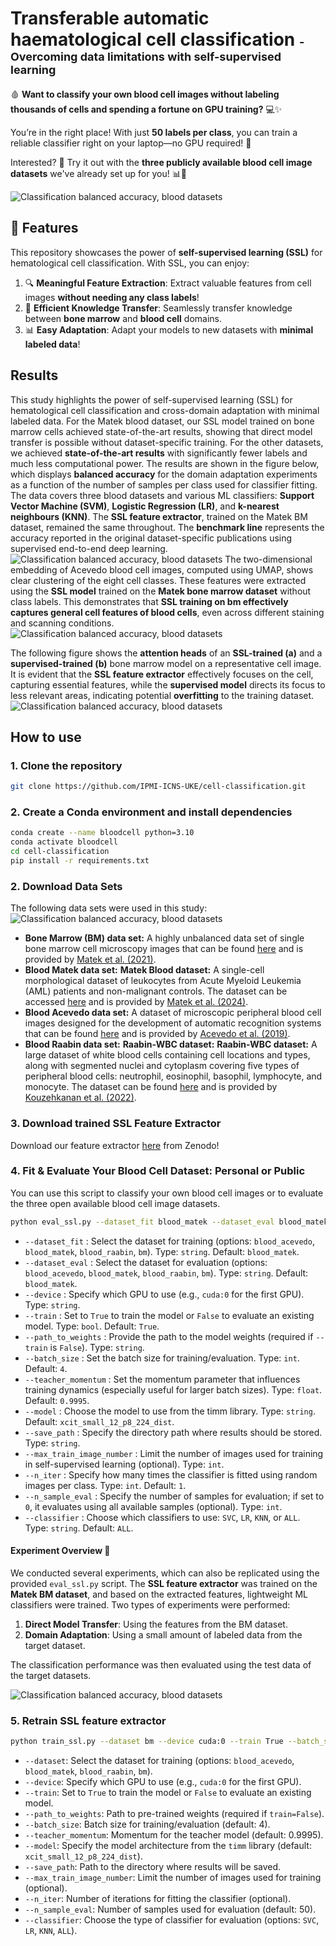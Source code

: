 # Transferable automatic haematological cell classification  <span style="font-size: 18px;">- Overcoming data limitations with self-supervised learning</span>

🩸 **Want to classify your own blood cell images without labeling thousands of cells and spending a fortune on GPU training?** 💻✨

You’re in the right place! With just **50 labels per class**, you can train a reliable classifier right on your laptop—no GPU required! 🎉

Interested? 🤔 Try it out with the **three publicly available blood cell image datasets** we've already set up for you! 📊🔬

![Classification balanced accuracy, blood datasets](imgs/wenderoth_visual_abstract-1.png "Balenced Acc for all Blood datasets")

## 🌟 Features

This repository showcases the power of **self-supervised learning (SSL)** for hematological cell classification. With SSL, you can enjoy:

1. 🔍 **Meaningful Feature Extraction**: Extract valuable features from cell images **without needing any class labels**!
2. 🔄 **Efficient Knowledge Transfer**: Seamlessly transfer knowledge between **bone marrow** and **blood cell** domains.
3. 📊 **Easy Adaptation**: Adapt your models to new datasets with **minimal labeled data**!

## Results

This study highlights the power of self-supervised learning (SSL) for hematological cell classification and cross-domain adaptation with minimal labeled data. For the Matek blood dataset, our SSL model trained on bone marrow cells achieved state-of-the-art results, showing that direct model transfer is possible without dataset-specific training. For the other datasets, we achieved **state-of-the-art results** with significantly fewer labels and much less computational power. The results are shown in the figure below, which displays **balanced accuracy** for the domain adaptation experiments as a function of the number of samples per class used for classifier fitting. The data covers three blood datasets and various ML classifiers: **Support Vector Machine (SVM)**, **Logistic Regression (LR)**, and **k-nearest neighbours (KNN)**. The **SSL feature extractor**, trained on the Matek BM dataset, remained the same throughout. The **benchmark line** represents the accuracy reported in the original dataset-specific publications using supervised end-to-end deep learning.
![Classification balanced accuracy, blood datasets](imgs/balanced_acc_domain_adaption.png "Balenced Acc for all Blood datasets")
The two-dimensional embedding of Acevedo blood cell images, computed using UMAP, shows clear clustering of the eight cell classes. These features were extracted using the **SSL model** trained on the **Matek bone marrow dataset** without class labels. This demonstrates that **SSL training on bm effectively captures general cell features of blood cells**, even across different staining and scanning conditions.
![Classification balanced accuracy, blood datasets](imgs/Fig_6_UMAP_Acevedo.png "Balenced Acc for all Blood datasets")

The following figure shows the **attention heads** of an **SSL-trained (a)** and a **supervised-trained (b)** bone marrow model on a representative cell image. It is evident that the **SSL feature extractor** effectively focuses on the cell, capturing essential features, while the **supervised model** directs its focus to less relevant areas, indicating potential **overfitting** to the training dataset.
![Classification balanced accuracy, blood datasets](imgs/Fig_5_Attention_heads.png "Balenced Acc for all Blood datasets")

## How to use

### 1. Clone the repository

```bash
git clone https://github.com/IPMI-ICNS-UKE/cell-classification.git
```

### 2. Create a Conda environment and install dependencies

   ```bash
   conda create --name bloodcell python=3.10
   conda activate bloodcell
   cd cell-classification
   pip install -r requirements.txt
   ```

### 2. Download Data Sets

The following data sets were used in this study:
![Classification balanced accuracy, blood datasets](imgs/Fig_1_Overview.png "Balenced Acc for all Blood datasets")

- **Bone Marrow (BM) data set:** A highly unbalanced data set of single bone marrow cell microscopy images that can be found [here](https://wiki.cancerimagingarchive.net/pages/viewpage.action?pageId=101941770) and is provided by [Matek et al. (2021)](https://doi.org/10.1182/blood.2020010568).
- **Blood Matek data set:** **Matek Blood dataset:** A single-cell morphological dataset of leukocytes from Acute Myeloid Leukemia (AML) patients and non-malignant controls. The dataset can be accessed [here](https://www.cancerimagingarchive.net/collection/aml-cytomorphology_lmu) and is provided by [Matek et al. (2024)](https://www.cancerimagingarchive.net/collection/aml-cytomorphology_lmu).
- **Blood Acevedo data set:** A dataset of microscopic peripheral blood cell images designed for the development of automatic recognition systems that can be found [here](https://data.mendeley.com/datasets/snkd93bnjr/draft?a=d9582c71-9af0-4e59-9062-df30df05a121) and is provided by [Acevedo et al. (2019)](https://doi.org/10.1016/j.cmpb.2019.105020).
- **Blood Raabin data set:** **Raabin-WBC dataset:** **Raabin-WBC dataset:** A large dataset of white blood cells containing cell locations and types, along with segmented nuclei and cytoplasm covering five types of peripheral blood cells: neutrophil, eosinophil, basophil, lymphocyte, and monocyte. The dataset can be found [here](https://www.raabindata.com/free-data/) and is provided by [Kouzehkanan et al. (2022)](https://doi.org/10.1038/s41598-022-05049-0).

### 3. Download trained SSL Feature Extractor

Download our feature extractor [here](https://zenodo.org/records/13969212?preview=1&token=eyJhbGciOiJIUzUxMiJ9.eyJpZCI6ImM4ZGMyYTQ4LTNkYWQtNDM2Yy1hMTU2LWFkNjk0YzRlN2FjZCIsImRhdGEiOnt9LCJyYW5kb20iOiI3YWYyZTBmOTRiYTRkOGEzNmI0MzQyMzcxZTRhZGM5MyJ9.2sOEGDg1rX2eJVbio8oZdree4Usg5ZH_GbwTAQjOQR0r04xjP49lkO_ZkVINm4S23qyDKQ5BdkDyVG4X71ju2A) from Zenodo! 

### 4.  Fit & Evaluate Your Blood Cell Dataset: Personal or Public

You can use this script to classify your own blood cell images or to evaluate the three open available blood cell image datasets.

```bash
python eval_ssl.py --dataset_fit blood_matek --dataset_eval blood_matek --device cuda:0 --train True --batch_size 4 --teacher_momentum 0.9995 --model xcit_small_12_p8_224_dist --save_path /path/to/save --n_iter 1 --classifier ALL
```

- `--dataset_fit` : Select the dataset for training (options: `blood_acevedo`, `blood_matek`, `blood_raabin`, `bm`). Type: `string`. Default: `blood_matek`.
- `--dataset_eval` : Select the dataset for evaluation (options: `blood_acevedo`, `blood_matek`, `blood_raabin`, `bm`). Type: `string`. Default: `blood_matek`.
- `--device` : Specify which GPU to use (e.g., `cuda:0` for the first GPU). Type: `string`.
- `--train` : Set to `True` to train the model or `False` to evaluate an existing model. Type: `bool`. Default: `True`.
- `--path_to_weights` : Provide the path to the model weights (required if `--train` is `False`). Type: `string`.
- `--batch_size` : Set the batch size for training/evaluation. Type: `int`. Default: `4`.
- `--teacher_momentum` : Set the momentum parameter that influences training dynamics (especially useful for larger batch sizes). Type: `float`. Default: `0.9995`.
- `--model` : Choose the model to use from the timm library. Type: `string`. Default: `xcit_small_12_p8_224_dist`.
- `--save_path` : Specify the directory path where results should be stored. Type: `string`.
- `--max_train_image_number` : Limit the number of images used for training in self-supervised learning (optional). Type: `int`.
- `--n_iter` : Specify how many times the classifier is fitted using random images per class. Type: `int`. Default: `1`.
- `--n_sample_eval` : Specify the number of samples for evaluation; if set to `0`, it evaluates using all available samples (optional). Type: `int`.
- `--classifier` : Choose which classifiers to use: `SVC`, `LR`, `KNN`, or `ALL`. Type: `string`. Default: `ALL`.

#### Experiment Overview 🔬

We conducted several experiments, which can also be replicated using the provided `eval_ssl.py` script. The **SSL feature extractor** was trained on the **Matek BM dataset**, and based on the extracted features, lightweight ML classifiers were trained. Two types of experiments were performed:

1. **Direct Model Transfer**: Using the features from the BM dataset.
2. **Domain Adaptation**: Using a small amount of labeled data from the target dataset.

The classification performance was then evaluated using the test data of the target datasets.

![Classification balanced accuracy, blood datasets](imgs/Fig_3_Experiments_bm.png "Balenced Acc for all Blood datasets")

### 5. Retrain SSL feature extractor

```bash
python train_ssl.py --dataset bm --device cuda:0 --train True --batch_size 4 --teacher_momentum 0.9995 --model xcit_small_12_p8_224_dist --save_path /path/to/save/results
```

- `--dataset`: Select the dataset for training (options: `blood_acevedo`, `blood_matek`, `blood_raabin`, `bm`).
- `--device`: Specify which GPU to use (e.g., `cuda:0` for the first GPU).
- `--train`: Set to `True` to train the model or `False` to evaluate an existing model.
- `--path_to_weights`: Path to pre-trained weights (required if `train=False`).
- `--batch_size`: Batch size for training/evaluation (default: 4).
- `--teacher_momentum`: Momentum for the teacher model (default: 0.9995).
- `--model`: Specify the model architecture from the `timm` library (default: `xcit_small_12_p8_224_dist`).
- `--save_path`: Path to the directory where results will be saved.
- `--max_train_image_number`: Limit the number of images used for training (optional).
- `--n_iter`: Number of iterations for fitting the classifier (optional).
- `--n_sample_eval`: Number of samples used for evaluation (default: 50).
- `--classifier`: Choose the type of classifier for evaluation (options: `SVC`, `LR`, `KNN`, `ALL`).

